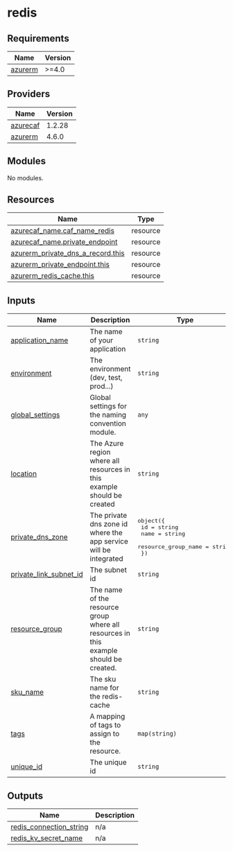 # redis

<!-- BEGINNING OF PRE-COMMIT-TERRAFORM DOCS HOOK -->
## Requirements

| Name | Version |
|------|---------|
| <a name="requirement_azurerm"></a> [azurerm](#requirement\_azurerm) | >=4.0 |

## Providers

| Name | Version |
|------|---------|
| <a name="provider_azurecaf"></a> [azurecaf](#provider\_azurecaf) | 1.2.28 |
| <a name="provider_azurerm"></a> [azurerm](#provider\_azurerm) | 4.6.0 |

## Modules

No modules.

## Resources

| Name | Type |
|------|------|
| [azurecaf_name.caf_name_redis](https://registry.terraform.io/providers/aztfmod/azurecaf/latest/docs/resources/name) | resource |
| [azurecaf_name.private_endpoint](https://registry.terraform.io/providers/aztfmod/azurecaf/latest/docs/resources/name) | resource |
| [azurerm_private_dns_a_record.this](https://registry.terraform.io/providers/hashicorp/azurerm/latest/docs/resources/private_dns_a_record) | resource |
| [azurerm_private_endpoint.this](https://registry.terraform.io/providers/hashicorp/azurerm/latest/docs/resources/private_endpoint) | resource |
| [azurerm_redis_cache.this](https://registry.terraform.io/providers/hashicorp/azurerm/latest/docs/resources/redis_cache) | resource |

## Inputs

| Name | Description | Type | Default | Required |
|------|-------------|------|---------|:--------:|
| <a name="input_application_name"></a> [application\_name](#input\_application\_name) | The name of your application | `string` | n/a | yes |
| <a name="input_environment"></a> [environment](#input\_environment) | The environment (dev, test, prod...) | `string` | `"dev"` | no |
| <a name="input_global_settings"></a> [global\_settings](#input\_global\_settings) | Global settings for the naming convention module. | `any` | n/a | yes |
| <a name="input_location"></a> [location](#input\_location) | The Azure region where all resources in this example should be created | `string` | `"westus2"` | no |
| <a name="input_private_dns_zone"></a> [private\_dns\_zone](#input\_private\_dns\_zone) | The private dns zone id where the app service will be integrated | <pre>object({<br>    id                  = string<br>    name                = string<br>    resource_group_name = string<br>  })</pre> | n/a | yes |
| <a name="input_private_link_subnet_id"></a> [private\_link\_subnet\_id](#input\_private\_link\_subnet\_id) | The subnet id | `string` | n/a | yes |
| <a name="input_resource_group"></a> [resource\_group](#input\_resource\_group) | The name of the resource group where all resources in this example should be created. | `string` | n/a | yes |
| <a name="input_sku_name"></a> [sku\_name](#input\_sku\_name) | The sku name for the redis-cache | `string` | `"standard"` | no |
| <a name="input_tags"></a> [tags](#input\_tags) | A mapping of tags to assign to the resource. | `map(string)` | `{}` | no |
| <a name="input_unique_id"></a> [unique\_id](#input\_unique\_id) | The unique id | `string` | n/a | yes |

## Outputs

| Name | Description |
|------|-------------|
| <a name="output_redis_connection_string"></a> [redis\_connection\_string](#output\_redis\_connection\_string) | n/a |
| <a name="output_redis_kv_secret_name"></a> [redis\_kv\_secret\_name](#output\_redis\_kv\_secret\_name) | n/a |
<!-- END OF PRE-COMMIT-TERRAFORM DOCS HOOK -->
